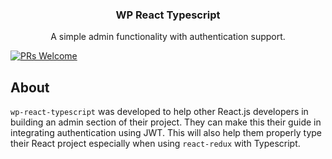 <h3 align="center">
  WP React Typescript
</h3>

<p align="center">
  A simple admin functionality with authentication support.
</p>


[![PRs Welcome](https://img.shields.io/badge/PRs-welcome-brightgreen.svg?style=flat-square)](https://github.com/loq24/wp-react-typescript/)


## About

`wp-react-typescript` was developed to help other React.js developers in building an admin section of their project. They can make this their guide in integrating authentication using JWT. This will also help them properly type their React project especially when using `react-redux` with Typescript.
